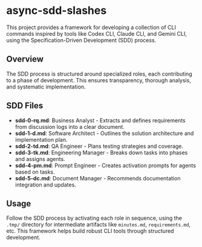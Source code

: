 # async-sdd-slashes

This project provides a framework for developing a collection of CLI commands inspired by tools like Codex CLI, Claude CLI, and Gemini CLI, using the Specification-Driven Development (SDD) process.

## Overview

The SDD process is structured around specialized roles, each contributing to a phase of development. This ensures transparency, thorough analysis, and systematic implementation.

## SDD Files

- **sdd-0-rq.md**: Business Analyst - Extracts and defines requirements from discussion logs into a clear document.
- **sdd-1-d.md**: Software Architect - Outlines the solution architecture and implementation plan.
- **sdd-2-td.md**: QA Engineer - Plans testing strategies and coverage.
- **sdd-3-tk.md**: Engineering Manager - Breaks down tasks into phases and assigns agents.
- **sdd-4-pm.md**: Prompt Engineer - Creates activation prompts for agents based on tasks.
- **sdd-5-dc.md**: Document Manager - Recommends documentation integration and updates.

## Usage

Follow the SDD process by activating each role in sequence, using the `.tmp/` directory for intermediate artifacts like `minutes.md`, `requirements.md`, etc. This framework helps build robust CLI tools through structured development.
